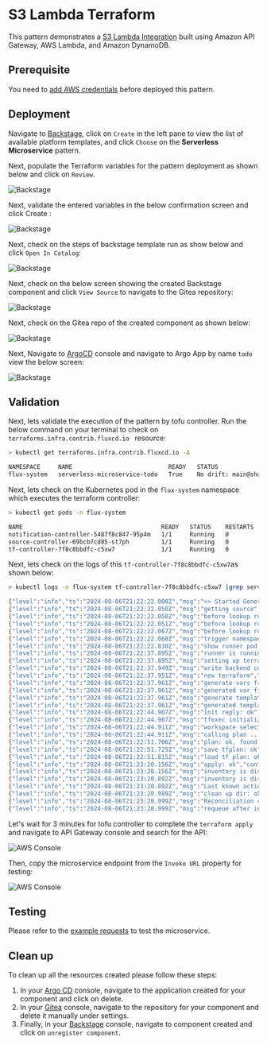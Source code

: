 # S3 Lambda Terraform

This pattern demonstrates a [S3 Lambda Integration](https://github.com/aws-samples/appmod-partners-serverless/tree/main/serverless-microservice) built using Amazon API Gateway, AWS Lambda, and Amazon DynamoDB.

## Prerequisite

You need to [add AWS credentials](https://github.com/tgpadua/backstage-terraform-integrations/tree/main?tab=readme-ov-file#deploy-idpbuilder-with-terraform-integration-templates) before deployed this pattern. 

## Deployment

Navigate to [Backstage](https://cnoe.localtest.me:8443/), click on `Create` in the left pane to view the list of available platform templates, and click `Choose` on the **Serverless Microservice** pattern.

Next, populate the Terraform variables for the pattern deployment as shown below and click on `Review`.

![Backstage](../../images/serverless-microservice-pattern/backstage1.png)

Next, validate the entered variables in the below confirmation screen and click Create :

![Backstage](../../images/serverless-microservice-pattern/backstage2.png)

Next, check on the steps of backstage template run as show below and click `Open In Catalog`:

![Backstage](../../images/serverless-microservice-pattern/backstage3.png)

Next, check on the below screen showing the created Backstage component and click `View Source` to navigate to the Gitea repository:

![Backstage](../../images/serverless-microservice-pattern/backstage4.png)

Next, check on the Gitea repo of the created component as shown below:

![Backstage](../../images/serverless-microservice-pattern/gitea1.png)

Next, Navigate to [ArgoCD](https://cnoe.localtest.me:8443/argocd) console and navigate to Argo App by name `todo` view the below screen:

![Backstage](../../images/serverless-microservice-pattern/argocd1.png)

## Validation

Next, lets validate the execution of the pattern by tofu controller. Run the below command on your terminal to check on `terraforms.infra.contrib.fluxcd.io ` resource:

```bash
> kubectl get terraforms.infra.contrib.fluxcd.io -A

NAMESPACE     NAME                           READY   STATUS                                                         AGE
flux-system   serverless-microservice-todo   True    No drift: main@sha1:549d0d82efea3b6a46807578cf0a8583f35a799c   156m
```

Next, lets check on the Kubernetes pod in the `flux-system` namespace which executes the terraform controller:

```bash
> kubectl get pods -n flux-system

NAME                                       READY   STATUS    RESTARTS   AGE
notification-controller-5487f8c847-95p4m   1/1     Running   0          168m
source-controller-69bcb7cd85-st7ph         1/1     Running   0          168m
tf-controller-7f8c8bbdfc-c5xw7             1/1     Running   0          167m
```

Next, lets check on the logs of this `tf-controller-7f8c8bbdfc-c5xw7`as shown below:

```bash
> kubectl logs -n flux-system tf-controller-7f8c8bbdfc-c5xw7 |grep serverless-microservice-

{"level":"info","ts":"2024-08-06T21:22:22.008Z","msg":">> Started Generation: 1","controller":"terraform","controllerGroup":"infra.contrib.fluxcd.io","controllerKind":"Terraform","Terraform":{"name":"serverless-microservice-todo","namespace":"flux-system"},"namespace":"flux-system","name":"serverless-microservice-todo","reconcileID":"d440d7f5-9f77-475b-8f84-c509e318bd07","reconciliation-loop-id":"39c5d3d1-0551-468b-ad5b-4cc20fec86ca","start-time":"2024-08-06T21:22:22.007Z"}
{"level":"info","ts":"2024-08-06T21:22:22.050Z","msg":"getting source","controller":"terraform","controllerGroup":"infra.contrib.fluxcd.io","controllerKind":"Terraform","Terraform":{"name":"serverless-microservice-todo","namespace":"flux-system"},"namespace":"flux-system","name":"serverless-microservice-todo","reconcileID":"d440d7f5-9f77-475b-8f84-c509e318bd07","reconciliation-loop-id":"39c5d3d1-0551-468b-ad5b-4cc20fec86ca","start-time":"2024-08-06T21:22:22.007Z"}
{"level":"info","ts":"2024-08-06T21:22:22.050Z","msg":"before lookup runner: checking ready condition","controller":"terraform","controllerGroup":"infra.contrib.fluxcd.io","controllerKind":"Terraform","Terraform":{"name":"serverless-microservice-todo","namespace":"flux-system"},"namespace":"flux-system","name":"serverless-microservice-todo","reconcileID":"d440d7f5-9f77-475b-8f84-c509e318bd07","reconciliation-loop-id":"39c5d3d1-0551-468b-ad5b-4cc20fec86ca","start-time":"2024-08-06T21:22:22.007Z","ready":"nil"}
{"level":"info","ts":"2024-08-06T21:22:22.051Z","msg":"before lookup runner: updating status","controller":"terraform","controllerGroup":"infra.contrib.fluxcd.io","controllerKind":"Terraform","Terraform":{"name":"serverless-microservice-todo","namespace":"flux-system"},"namespace":"flux-system","name":"serverless-microservice-todo","reconcileID":"d440d7f5-9f77-475b-8f84-c509e318bd07","reconciliation-loop-id":"39c5d3d1-0551-468b-ad5b-4cc20fec86ca","start-time":"2024-08-06T21:22:22.007Z","ready":"nil"}
{"level":"info","ts":"2024-08-06T21:22:22.067Z","msg":"before lookup runner: updated status","controller":"terraform","controllerGroup":"infra.contrib.fluxcd.io","controllerKind":"Terraform","Terraform":{"name":"serverless-microservice-todo","namespace":"flux-system"},"namespace":"flux-system","name":"serverless-microservice-todo","reconcileID":"d440d7f5-9f77-475b-8f84-c509e318bd07","reconciliation-loop-id":"39c5d3d1-0551-468b-ad5b-4cc20fec86ca","start-time":"2024-08-06T21:22:22.007Z","ready":"nil"}
{"level":"info","ts":"2024-08-06T21:22:22.068Z","msg":"trigger namespace tls secret generation","controller":"terraform","controllerGroup":"infra.contrib.fluxcd.io","controllerKind":"Terraform","Terraform":{"name":"serverless-microservice-todo","namespace":"flux-system"},"namespace":"flux-system","name":"serverless-microservice-todo","reconcileID":"d440d7f5-9f77-475b-8f84-c509e318bd07","reconciliation-loop-id":"39c5d3d1-0551-468b-ad5b-4cc20fec86ca","start-time":"2024-08-06T21:22:22.007Z"}
{"level":"info","ts":"2024-08-06T21:22:22.810Z","msg":"show runner pod state: ","controller":"terraform","controllerGroup":"infra.contrib.fluxcd.io","controllerKind":"Terraform","Terraform":{"name":"serverless-microservice-todo","namespace":"flux-system"},"namespace":"flux-system","name":"serverless-microservice-todo","reconcileID":"d440d7f5-9f77-475b-8f84-c509e318bd07","reconciliation-loop-id":"39c5d3d1-0551-468b-ad5b-4cc20fec86ca","start-time":"2024-08-06T21:22:22.007Z","name":"serverless-microservice-todo","state":"not-found"}
{"level":"info","ts":"2024-08-06T21:22:37.895Z","msg":"runner is running","controller":"terraform","controllerGroup":"infra.contrib.fluxcd.io","controllerKind":"Terraform","Terraform":{"name":"serverless-microservice-todo","namespace":"flux-system"},"namespace":"flux-system","name":"serverless-microservice-todo","reconcileID":"d440d7f5-9f77-475b-8f84-c509e318bd07","reconciliation-loop-id":"39c5d3d1-0551-468b-ad5b-4cc20fec86ca","start-time":"2024-08-06T21:22:22.007Z"}
{"level":"info","ts":"2024-08-06T21:22:37.895Z","msg":"setting up terraform","controller":"terraform","controllerGroup":"infra.contrib.fluxcd.io","controllerKind":"Terraform","Terraform":{"name":"serverless-microservice-todo","namespace":"flux-system"},"namespace":"flux-system","name":"serverless-microservice-todo","reconcileID":"d440d7f5-9f77-475b-8f84-c509e318bd07","reconciliation-loop-id":"39c5d3d1-0551-468b-ad5b-4cc20fec86ca","start-time":"2024-08-06T21:22:22.007Z"}
{"level":"info","ts":"2024-08-06T21:22:37.949Z","msg":"write backend config: ok","controller":"terraform","controllerGroup":"infra.contrib.fluxcd.io","controllerKind":"Terraform","Terraform":{"name":"serverless-microservice-todo","namespace":"flux-system"},"namespace":"flux-system","name":"serverless-microservice-todo","reconcileID":"d440d7f5-9f77-475b-8f84-c509e318bd07","reconciliation-loop-id":"39c5d3d1-0551-468b-ad5b-4cc20fec86ca","start-time":"2024-08-06T21:22:22.007Z"}
{"level":"info","ts":"2024-08-06T21:22:37.951Z","msg":"new terraform","controller":"terraform","controllerGroup":"infra.contrib.fluxcd.io","controllerKind":"Terraform","Terraform":{"name":"serverless-microservice-todo","namespace":"flux-system"},"namespace":"flux-system","name":"serverless-microservice-todo","reconcileID":"d440d7f5-9f77-475b-8f84-c509e318bd07","reconciliation-loop-id":"39c5d3d1-0551-468b-ad5b-4cc20fec86ca","start-time":"2024-08-06T21:22:22.007Z","workingDir":"/tmp/flux-system-serverless-microservice-todo/serverless-microservice"}
{"level":"info","ts":"2024-08-06T21:22:37.961Z","msg":"generate vars from tf: ok","controller":"terraform","controllerGroup":"infra.contrib.fluxcd.io","controllerKind":"Terraform","Terraform":{"name":"serverless-microservice-todo","namespace":"flux-system"},"namespace":"flux-system","name":"serverless-microservice-todo","reconcileID":"d440d7f5-9f77-475b-8f84-c509e318bd07","reconciliation-loop-id":"39c5d3d1-0551-468b-ad5b-4cc20fec86ca","start-time":"2024-08-06T21:22:22.007Z"}
{"level":"info","ts":"2024-08-06T21:22:37.961Z","msg":"generated var files from spec","controller":"terraform","controllerGroup":"infra.contrib.fluxcd.io","controllerKind":"Terraform","Terraform":{"name":"serverless-microservice-todo","namespace":"flux-system"},"namespace":"flux-system","name":"serverless-microservice-todo","reconcileID":"d440d7f5-9f77-475b-8f84-c509e318bd07","reconciliation-loop-id":"39c5d3d1-0551-468b-ad5b-4cc20fec86ca","start-time":"2024-08-06T21:22:22.007Z"}
{"level":"info","ts":"2024-08-06T21:22:37.961Z","msg":"generate template: ok","controller":"terraform","controllerGroup":"infra.contrib.fluxcd.io","controllerKind":"Terraform","Terraform":{"name":"serverless-microservice-todo","namespace":"flux-system"},"namespace":"flux-system","name":"serverless-microservice-todo","reconcileID":"d440d7f5-9f77-475b-8f84-c509e318bd07","reconciliation-loop-id":"39c5d3d1-0551-468b-ad5b-4cc20fec86ca","start-time":"2024-08-06T21:22:22.007Z"}
{"level":"info","ts":"2024-08-06T21:22:37.961Z","msg":"generated template","controller":"terraform","controllerGroup":"infra.contrib.fluxcd.io","controllerKind":"Terraform","Terraform":{"name":"serverless-microservice-todo","namespace":"flux-system"},"namespace":"flux-system","name":"serverless-microservice-todo","reconcileID":"d440d7f5-9f77-475b-8f84-c509e318bd07","reconciliation-loop-id":"39c5d3d1-0551-468b-ad5b-4cc20fec86ca","start-time":"2024-08-06T21:22:22.007Z"}
{"level":"info","ts":"2024-08-06T21:22:44.907Z","msg":"init reply: ok","controller":"terraform","controllerGroup":"infra.contrib.fluxcd.io","controllerKind":"Terraform","Terraform":{"name":"serverless-microservice-todo","namespace":"flux-system"},"namespace":"flux-system","name":"serverless-microservice-todo","reconcileID":"d440d7f5-9f77-475b-8f84-c509e318bd07","reconciliation-loop-id":"39c5d3d1-0551-468b-ad5b-4cc20fec86ca","start-time":"2024-08-06T21:22:22.007Z"}
{"level":"info","ts":"2024-08-06T21:22:44.907Z","msg":"tfexec initialized terraform","controller":"terraform","controllerGroup":"infra.contrib.fluxcd.io","controllerKind":"Terraform","Terraform":{"name":"serverless-microservice-todo","namespace":"flux-system"},"namespace":"flux-system","name":"serverless-microservice-todo","reconcileID":"d440d7f5-9f77-475b-8f84-c509e318bd07","reconciliation-loop-id":"39c5d3d1-0551-468b-ad5b-4cc20fec86ca","start-time":"2024-08-06T21:22:22.007Z"}
{"level":"info","ts":"2024-08-06T21:22:44.911Z","msg":"workspace select reply: ok","controller":"terraform","controllerGroup":"infra.contrib.fluxcd.io","controllerKind":"Terraform","Terraform":{"name":"serverless-microservice-todo","namespace":"flux-system"},"namespace":"flux-system","name":"serverless-microservice-todo","reconcileID":"d440d7f5-9f77-475b-8f84-c509e318bd07","reconciliation-loop-id":"39c5d3d1-0551-468b-ad5b-4cc20fec86ca","start-time":"2024-08-06T21:22:22.007Z"}
{"level":"info","ts":"2024-08-06T21:22:44.911Z","msg":"calling plan ...","controller":"terraform","controllerGroup":"infra.contrib.fluxcd.io","controllerKind":"Terraform","Terraform":{"name":"serverless-microservice-todo","namespace":"flux-system"},"namespace":"flux-system","name":"serverless-microservice-todo","reconcileID":"d440d7f5-9f77-475b-8f84-c509e318bd07","reconciliation-loop-id":"39c5d3d1-0551-468b-ad5b-4cc20fec86ca","start-time":"2024-08-06T21:22:22.007Z"}
{"level":"info","ts":"2024-08-06T21:22:51.706Z","msg":"plan: ok, found drift: true","controller":"terraform","controllerGroup":"infra.contrib.fluxcd.io","controllerKind":"Terraform","Terraform":{"name":"serverless-microservice-todo","namespace":"flux-system"},"namespace":"flux-system","name":"serverless-microservice-todo","reconcileID":"d440d7f5-9f77-475b-8f84-c509e318bd07","reconciliation-loop-id":"39c5d3d1-0551-468b-ad5b-4cc20fec86ca","start-time":"2024-08-06T21:22:22.007Z"}
{"level":"info","ts":"2024-08-06T21:22:51.725Z","msg":"save tfplan: ok","controller":"terraform","controllerGroup":"infra.contrib.fluxcd.io","controllerKind":"Terraform","Terraform":{"name":"serverless-microservice-todo","namespace":"flux-system"},"namespace":"flux-system","name":"serverless-microservice-todo","reconcileID":"d440d7f5-9f77-475b-8f84-c509e318bd07","reconciliation-loop-id":"39c5d3d1-0551-468b-ad5b-4cc20fec86ca","start-time":"2024-08-06T21:22:22.007Z"}
{"level":"info","ts":"2024-08-06T21:22:51.815Z","msg":"load tf plan: ok","controller":"terraform","controllerGroup":"infra.contrib.fluxcd.io","controllerKind":"Terraform","Terraform":{"name":"serverless-microservice-todo","namespace":"flux-system"},"namespace":"flux-system","name":"serverless-microservice-todo","reconcileID":"d440d7f5-9f77-475b-8f84-c509e318bd07","reconciliation-loop-id":"39c5d3d1-0551-468b-ad5b-4cc20fec86ca","start-time":"2024-08-06T21:22:22.007Z"}
{"level":"info","ts":"2024-08-06T21:23:20.156Z","msg":"apply: ok","controller":"terraform","controllerGroup":"infra.contrib.fluxcd.io","controllerKind":"Terraform","Terraform":{"name":"serverless-microservice-todo","namespace":"flux-system"},"namespace":"flux-system","name":"serverless-microservice-todo","reconcileID":"d440d7f5-9f77-475b-8f84-c509e318bd07","reconciliation-loop-id":"39c5d3d1-0551-468b-ad5b-4cc20fec86ca","start-time":"2024-08-06T21:22:22.007Z"}
{"level":"info","ts":"2024-08-06T21:23:20.156Z","msg":"inventory is disabled","controller":"terraform","controllerGroup":"infra.contrib.fluxcd.io","controllerKind":"Terraform","Terraform":{"name":"serverless-microservice-todo","namespace":"flux-system"},"namespace":"flux-system","name":"serverless-microservice-todo","reconcileID":"d440d7f5-9f77-475b-8f84-c509e318bd07","reconciliation-loop-id":"39c5d3d1-0551-468b-ad5b-4cc20fec86ca","start-time":"2024-08-06T21:22:22.007Z"}
{"level":"info","ts":"2024-08-06T21:23:20.892Z","msg":"inventory is disabled","controller":"terraform","controllerGroup":"infra.contrib.fluxcd.io","controllerKind":"Terraform","Terraform":{"name":"serverless-microservice-todo","namespace":"flux-system"},"namespace":"flux-system","name":"serverless-microservice-todo","reconcileID":"d440d7f5-9f77-475b-8f84-c509e318bd07","reconciliation-loop-id":"39c5d3d1-0551-468b-ad5b-4cc20fec86ca","start-time":"2024-08-06T21:22:22.007Z"}
{"level":"info","ts":"2024-08-06T21:23:20.892Z","msg":"Last known action was: Outputs Processed","controller":"terraform","controllerGroup":"infra.contrib.fluxcd.io","controllerKind":"Terraform","Terraform":{"name":"serverless-microservice-todo","namespace":"flux-system"},"namespace":"flux-system","name":"serverless-microservice-todo","reconcileID":"d440d7f5-9f77-475b-8f84-c509e318bd07","reconciliation-loop-id":"39c5d3d1-0551-468b-ad5b-4cc20fec86ca","start-time":"2024-08-06T21:22:22.007Z"}
{"level":"info","ts":"2024-08-06T21:23:20.989Z","msg":"clean up dir: ok","controller":"terraform","controllerGroup":"infra.contrib.fluxcd.io","controllerKind":"Terraform","Terraform":{"name":"serverless-microservice-todo","namespace":"flux-system"},"namespace":"flux-system","name":"serverless-microservice-todo","reconcileID":"d440d7f5-9f77-475b-8f84-c509e318bd07","reconciliation-loop-id":"39c5d3d1-0551-468b-ad5b-4cc20fec86ca","start-time":"2024-08-06T21:22:22.007Z"}
{"level":"info","ts":"2024-08-06T21:23:20.999Z","msg":"Reconciliation completed. Generation: 1","controller":"terraform","controllerGroup":"infra.contrib.fluxcd.io","controllerKind":"Terraform","Terraform":{"name":"serverless-microservice-todo","namespace":"flux-system"},"namespace":"flux-system","name":"serverless-microservice-todo","reconcileID":"d440d7f5-9f77-475b-8f84-c509e318bd07","reconciliation-loop-id":"39c5d3d1-0551-468b-ad5b-4cc20fec86ca","start-time":"2024-08-06T21:22:22.007Z"}
{"level":"info","ts":"2024-08-06T21:23:20.999Z","msg":"requeue after interval","controller":"terraform","controllerGroup":"infra.contrib.fluxcd.io","controllerKind":"Terraform","Terraform":{"name":"serverless-microservice-todo","namespace":"flux-system"},"namespace":"flux-system","name":"serverless-microservice-todo","reconcileID":"d440d7f5-9f77-475b-8f84-c509e318bd07","reconciliation-loop-id":"39c5d3d1-0551-468b-ad5b-4cc20fec86ca","start-time":"2024-08-06T21:22:22.007Z","interval":"2m0s"}
```

Let's wait for 3 minutes for tofu controller to complete the `terraform apply` and navigate to API Gateway console and search for the API:

![AWS Console](../../images/serverless-microservice-pattern/apigateway1.png)

Then, copy the microservice endpoint from the `Invoke URL` property for testing:  

![AWS Console](../../images/serverless-microservice-pattern/apigateway2.png)

## Testing

Please refer to the [example requests](https://github.com/aws-samples/appmod-partners-serverless/tree/main/serverless-microservice#example-requests) to test the microservice.

## Clean up

To clean up all the resources created please follow these steps:

1. In your [Argo CD](https://cnoe.localtest.me:8443/argocd) console, navigate to the application created for your component and click on delete.
2. In your [Gitea](https://cnoe.localtest.me:8443/gitea/) console, navigate to the repository for your component and delete it manually under settings. 
3. Finally, in your [Backstage](https://cnoe.localtest.me:8443/) console, navigate to component created and click on `unregister component`.


